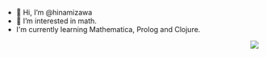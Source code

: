 - 👋 Hi, I’m @hinamizawa
- 👀 I’m interested in math. 
- I'm currently learning Mathematica, Prolog and Clojure.


<img align="right" src="https://projecteuler.net/profile/junyu.nue.png">






<!---
hinamizawa/hinamizawa is a ✨ special ✨ repository because its `README.md` (this file) appears on your GitHub profile.
You can click the Preview link to take a look at your changes.
--->
